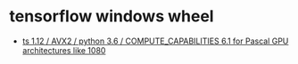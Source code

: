# tensorflow windows wheel

* [ts 1.12 / AVX2 / python 3.6 / COMPUTE_CAPABILITIES 6.1 for Pascal GPU architectures like 1080](tensorflow-1.12.0-cp36-cp36m-win_amd64.whl)